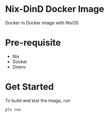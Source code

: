 # Nix-DinD Docker Image

Docker in Docker image with NixOS

# Pre-requisite

- Nix
- Docker
- Direnv

# Get Started

To build and test the image, run

```bash
pls run
```
